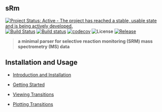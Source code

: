 sRm 
---
[![Project Status: Active - The project has reached a stable, usable state and is being actively developed.](http://www.repostatus.org/badges/latest/active.svg)](http://www.repostatus.org/#active) [![Build Status](https://travis-ci.org/wilsontom/sRm.svg?branch=master)](https://travis-ci.org/wilsontom/sRm) [![Build status](https://ci.appveyor.com/api/projects/status/hd7toi1bcfxchiua/branch/master?svg=true)](https://ci.appveyor.com/project/wilsontom/srm/branch/master) [![codecov](https://codecov.io/gh/wilsontom/sRm/branch/master/graph/badge.svg)](https://codecov.io/gh/wilsontom/sRm) ![License](https://img.shields.io/badge/license-GNU%20GPL%20v3.0-blue.svg "GNU GPL v3.0") [![Release](https://img.shields.io/badge/release-0.1.2-orange.svg)](https://github.com/wilsontom/sRm/releases/tag/v0.1.2)


> __a minimal parser for selective reaction monitoring (SRM) mass spectrometry (MS) data__

Installation and Usage
---

- [Introduction and Installation](https://github.com/wilsontom/sRm/wiki/Introduction-&-Installation)

- [Getting Started](https://github.com/wilsontom/sRm/wiki/Getting-Started)

- [Viewing Transitions](https://github.com/wilsontom/sRm/wiki/Viewing-Transitions)

- [Plotting Transitions](https://github.com/wilsontom/sRm/wiki/Plotting-Transitions)

